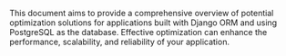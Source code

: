 This document aims to provide a comprehensive overview of potential optimization solutions for applications built with Django ORM and using PostgreSQL as the database. Effective optimization can enhance the performance, scalability, and reliability of your application.
